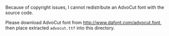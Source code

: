 Because of copyright issues, I cannot redistribute an AdvoCut font with the source code.

Please download AdvoCut font from <http://www.dafont.com/advocut.font>,
then place extracted `advocut.ttf` into this directory.